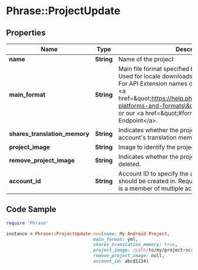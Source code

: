 # Phrase::ProjectUpdate

## Properties

Name | Type | Description | Notes
------------ | ------------- | ------------- | -------------
**name** | **String** | Name of the project | [optional] 
**main_format** | **String** | Main file format specified by its API Extension name. Used for locale downloads if no format is specified. For API Extension names of available file formats see &lt;a href&#x3D;\&quot;https://help.phrase.com/help/supported-platforms-and-formats\&quot;&gt;Format Guide&lt;/a&gt; or our &lt;a href&#x3D;\&quot;#formats\&quot;&gt;Formats API Endpoint&lt;/a&gt;. | [optional] 
**shares_translation_memory** | **String** | Indicates whether the project should share the account&#39;s translation memory | [optional] 
**project_image** | **String** | Image to identify the project | [optional] 
**remove_project_image** | **String** | Indicates whether the project image should be deleted. | [optional] 
**account_id** | **String** | Account ID to specify the actual account the project should be created in. Required if the requesting user is a member of multiple accounts. | [optional] 

## Code Sample

```ruby
require 'Phrase'

instance = Phrase::ProjectUpdate.new(name: My Android Project,
                                 main_format: yml,
                                 shares_translation_memory: true,
                                 project_image: /path/to/my/project-screenshot.png,
                                 remove_project_image: null,
                                 account_id: abcd1234)
```


